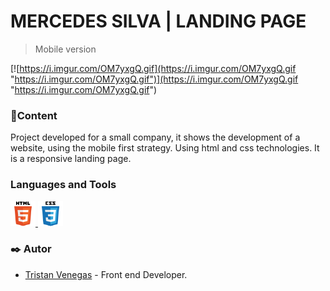 # MERCEDES SILVA | LANDING PAGE
> Mobile version

[![https://i.imgur.com/OM7yxgQ.gif](https://i.imgur.com/OM7yxgQ.gif "https://i.imgur.com/OM7yxgQ.gif")](https://i.imgur.com/OM7yxgQ.gif "https://i.imgur.com/OM7yxgQ.gif")

### 📄Content 
Project developed for a small company, it shows the development of a website, using the mobile first strategy. Using html and css technologies. It is a responsive landing page.
<h3 align="left"> Languages and Tools</h3>
<p align="left"> <a href="https://www.w3.org/html/" target="_blank"> <img src="https://raw.githubusercontent.com/devicons/devicon/master/icons/html5/html5-original-wordmark.svg" alt="html5" width="40" height="40"/> </a> <a href="https://www.w3schools.com/css/" target="_blank"> <img src="https://raw.githubusercontent.com/devicons/devicon/master/icons/css3/css3-original-wordmark.svg" alt="css3" width="40" height="40"/> </a> </p>

### ✒️  Autor
- [Tristan Venegas](https://github.com/TG-VA "Tristan Venegas") - Front end Developer.
